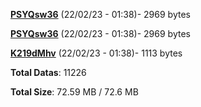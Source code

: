 [**PSYQsw36**](/data/PSYQsw36.txt) (22/02/23 - 01:38)- 2969 bytes

[**PSYQsw36**](/data/PSYQsw36.txt) (22/02/23 - 01:38)- 2969 bytes

[**K219dMhv**](/data/K219dMhv.txt) (22/02/23 - 01:38)- 1113 bytes

**Total Datas**: 11226

**Total Size**: 72.59 MB / 72.6 MB